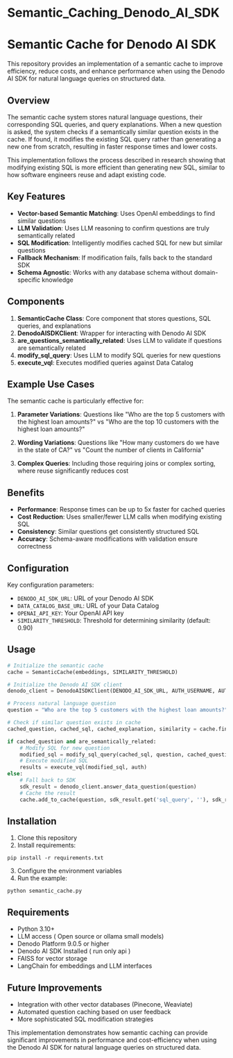 # Semantic_Caching_Denodo_AI_SDK

# Semantic Cache for Denodo AI SDK

This repository provides an implementation of a semantic cache to improve efficiency, reduce costs, and enhance performance when using the Denodo AI SDK for natural language queries on structured data.

## Overview

The semantic cache system stores natural language questions, their corresponding SQL queries, and query explanations. When a new question is asked, the system checks if a semantically similar question exists in the cache. If found, it modifies the existing SQL query rather than generating a new one from scratch, resulting in faster response times and lower costs.

This implementation follows the process described in research showing that modifying existing SQL is more efficient than generating new SQL, similar to how software engineers reuse and adapt existing code.

## Key Features

- **Vector-based Semantic Matching**: Uses OpenAI embeddings to find similar questions
- **LLM Validation**: Uses LLM reasoning to confirm questions are truly semantically related
- **SQL Modification**: Intelligently modifies cached SQL for new but similar questions
- **Fallback Mechanism**: If modification fails, falls back to the standard SDK
- **Schema Agnostic**: Works with any database schema without domain-specific knowledge

## Components

1. **SemanticCache Class**: Core component that stores questions, SQL queries, and explanations
2. **DenodoAISDKClient**: Wrapper for interacting with Denodo AI SDK
3. **are_questions_semantically_related**: Uses LLM to validate if questions are semantically related
4. **modify_sql_query**: Uses LLM to modify SQL queries for new questions
5. **execute_vql**: Executes modified queries against Data Catalog

## Example Use Cases

The semantic cache is particularly effective for:

1. **Parameter Variations**: Questions like "Who are the top 5 customers with the highest loan amounts?" vs "Who are the top 10 customers with the highest loan amounts?"

2. **Wording Variations**: Questions like "How many customers do we have in the state of CA?" vs "Count the number of clients in California"

3. **Complex Queries**: Including those requiring joins or complex sorting, where reuse significantly reduces cost

## Benefits

- **Performance**: Response times can be up to 5x faster for cached queries
- **Cost Reduction**: Uses smaller/fewer LLM calls when modifying existing SQL
- **Consistency**: Similar questions get consistently structured SQL
- **Accuracy**: Schema-aware modifications with validation ensure correctness

## Configuration

Key configuration parameters:
- `DENODO_AI_SDK_URL`: URL of your Denodo AI SDK
- `DATA_CATALOG_BASE_URL`: URL of your Data Catalog
- `OPENAI_API_KEY`: Your OpenAI API key
- `SIMILARITY_THRESHOLD`: Threshold for determining similarity (default: 0.90)

## Usage

```python
# Initialize the semantic cache
cache = SemanticCache(embeddings, SIMILARITY_THRESHOLD)

# Initialize the Denodo AI SDK client
denodo_client = DenodoAISDKClient(DENODO_AI_SDK_URL, AUTH_USERNAME, AUTH_PASSWORD)

# Process natural language question
question = "Who are the top 5 customers with the highest loan amounts?"

# Check if similar question exists in cache
cached_question, cached_sql, cached_explanation, similarity = cache.find_similar_question(question)

if cached_question and are_semantically_related:
    # Modify SQL for new question
    modified_sql = modify_sql_query(cached_sql, question, cached_question)
    # Execute modified SQL
    results = execute_vql(modified_sql, auth)
else:
    # Fall back to SDK
    sdk_result = denodo_client.answer_data_question(question)
    # Cache the result
    cache.add_to_cache(question, sdk_result.get('sql_query', ''), sdk_result.get('query_explanation', ''))
```

## Installation

1. Clone this repository
2. Install requirements:
```
pip install -r requirements.txt
```
3. Configure the environment variables
4. Run the example:
```
python semantic_cache.py
```

## Requirements

- Python 3.10+
- LLM access ( Open source or ollama small models)
- Denodo Platform 9.0.5 or higher
- Denodo AI SDK Installed ( run only api ) 
- FAISS for vector storage
- LangChain for embeddings and LLM interfaces

## Future Improvements

- Integration with other vector databases (Pinecone, Weaviate)
- Automated question caching based on user feedback
- More sophisticated SQL modification strategies

This implementation demonstrates how semantic caching can provide significant improvements in performance and cost-efficiency when using the Denodo AI SDK for natural language queries on structured data.
